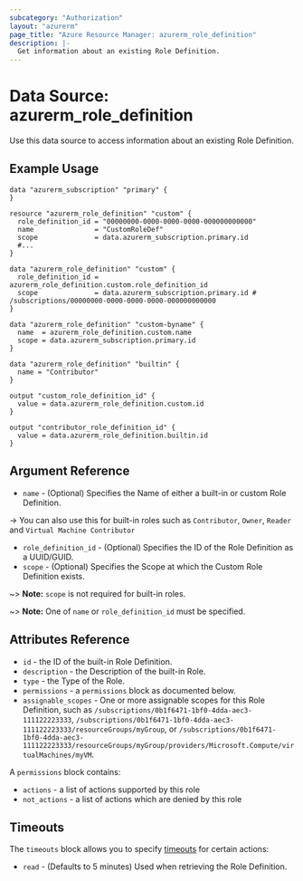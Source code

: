 ```yaml
---
subcategory: "Authorization"
layout: "azurerm"
page_title: "Azure Resource Manager: azurerm_role_definition"
description: |-
  Get information about an existing Role Definition.
---
```


# Data Source: azurerm_role_definition

Use this data source to access information about an existing Role Definition.

## Example Usage

```hcl
data "azurerm_subscription" "primary" {
}

resource "azurerm_role_definition" "custom" {
  role_definition_id = "00000000-0000-0000-0000-000000000000"
  name               = "CustomRoleDef"
  scope              = data.azurerm_subscription.primary.id
  #...
}

data "azurerm_role_definition" "custom" {
  role_definition_id = azurerm_role_definition.custom.role_definition_id
  scope              = data.azurerm_subscription.primary.id # /subscriptions/00000000-0000-0000-0000-000000000000
}

data "azurerm_role_definition" "custom-byname" {
  name  = azurerm_role_definition.custom.name
  scope = data.azurerm_subscription.primary.id
}

data "azurerm_role_definition" "builtin" {
  name = "Contributor"
}

output "custom_role_definition_id" {
  value = data.azurerm_role_definition.custom.id
}

output "contributor_role_definition_id" {
  value = data.azurerm_role_definition.builtin.id
}
```



## Argument Reference

* `name` - (Optional) Specifies the Name of either a built-in or custom Role Definition.

-> You can also use this for built-in roles such as `Contributor`, `Owner`, `Reader` and `Virtual Machine Contributor`

* `role_definition_id` - (Optional) Specifies the ID of the Role Definition as a UUID/GUID.
* `scope` - (Optional) Specifies the Scope at which the Custom Role Definition exists.

~> **Note:** `scope` is not required for built-in roles.

~> **Note:** One of `name` or `role_definition_id` must be specified.

## Attributes Reference

* `id` - the ID of the built-in Role Definition.
* `description` - the Description of the built-in Role.
* `type` - the Type of the Role.
* `permissions` - a `permissions` block as documented below.
* `assignable_scopes` - One or more assignable scopes for this Role Definition, such as `/subscriptions/0b1f6471-1bf0-4dda-aec3-111122223333`, `/subscriptions/0b1f6471-1bf0-4dda-aec3-111122223333/resourceGroups/myGroup`, or `/subscriptions/0b1f6471-1bf0-4dda-aec3-111122223333/resourceGroups/myGroup/providers/Microsoft.Compute/virtualMachines/myVM`.

A `permissions` block contains:

* `actions` - a list of actions supported by this role
* `not_actions` - a list of actions which are denied by this role

## Timeouts

The `timeouts` block allows you to specify [timeouts](https://www.terraform.io/docs/configuration/resources.html#timeouts) for certain actions:

* `read` - (Defaults to 5 minutes) Used when retrieving the Role Definition.
